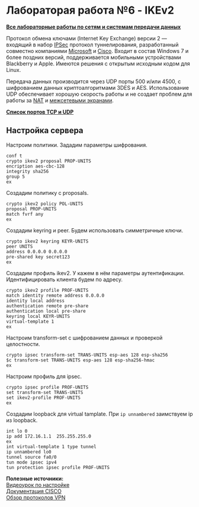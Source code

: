 # Лабораторая работа №6 - IKEv2

[**Все лабораторные работы по сетям и системам передачи данных**](./README.md)


Протокол обмена ключами (Internet Key Exchange) версии 2 — входящий в набор [IPSec](L2TP.md#IPsec) протокол туннелирования, разработанный совместно компаниями [Microsoft](https://www.microsoft.com/ru-ru) и [Cisco](https://www.cisco.com/). Входит в состав Windows 7 и более поздних версий, поддерживается мобильными устройствами Blackberry и Apple. Имеются решения с открытым исходным кодом для Linux.

Передача данных производится через UDP порты 500 и/или 4500, с шифрованием данных криптоалгоритмами 3DES и AES. Использование UDP обеспечивает хорошую скорость работы и не создает проблем для работы за [NAT](SSH,%20NAT.md#NAT) и [межсетевыми экранами](iptables.md).

**[Список портов TCP и UDP](https://ru.wikipedia.org/wiki/%D0%A1%D0%BF%D0%B8%D1%81%D0%BE%D0%BA_%D0%BF%D0%BE%D1%80%D1%82%D0%BE%D0%B2_TCP_%D0%B8_UDP)**

## Настройка сервера

Настроим политики. Зададим параметры шифрования.
```
conf t
crypto ikev2 proposal PROP-UNITS
encription aes-cbc-128
integrity sha256
group 5
ex
```

Создадим политику c proposals. 
```
crypto ikev2 policy POL-UNITS
proposal PROP-UNITS
match fvrf any
ex
```

Создадим keyring и peer. Будем использовать симметричные ключи.
```
crypto ikev2 keyring KEYR-UNITS
peer UNITS
address 0.0.0.0 0.0.0.0
pre-shared key secret123
ex
```

Создадим профиль ikev2. У кажем в нём параметры аутентификации. Идентифицировать клиента будем по адресу.
```
crypto ikev2 profile PROF-UNITS
match identity remote address 0.0.0.0
identity local address
authentication remote pre-share
authentication local pre-share
keyring local KEYR-UNITS
virtual-template 1
ex
```

Настроим transform-set c шифрованием данных и проверкой целостности. 
```
crypto ipsec transform-set TRANS-UNITS esp-aes 128 esp-sha256
$c transform-set TRANS-UNITS esp-aes 128 esp-sha256-hmac
ex
```

Настроим профиль для ipsec.
```
crypto ipsec profile PROF-UNITS
set transform-set TRANS-UNITS
set ikev2-profile PROF-UNITS
ex
```

Создадим loopback для virtual tamplate. При `ip unnambered` заимствуем ip из loopback.
```
int lo 0
ip add 172.16.1.1  255.255.255.0
ex
int virtual-template 1 type tunnel 
ip unnambered lo0
tunnel source fa0/0
tun mode ipsec ipv4
tun protection ipsec profile PROF-UNITS
```


**Полезные источники:**  
[Видеоурок по настройке](https://www.youtube.com/watch?v=S8TsZs89TQ0)  
[Документация CISCO](https://www.cisco.com/en/US/docs/ios-xml/ios/sec_conn_ikevpn/configuration/15-1mt/Configuring_Internet_Key_Exchange_Version_2.html)  
[Обзор протоколов VPN](https://www.securevpn.pro/rus/blog/view/5?url=rus%2Fblog%2Fview%2F5)
